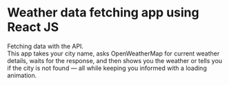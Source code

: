 # Weather data fetching app using React JS
Fetching data with the API. <br> 
This app takes your city name, asks OpenWeatherMap for current weather details, waits for the response, and then shows you the weather or tells you if the city is not found — all while keeping you informed with a loading animation.

